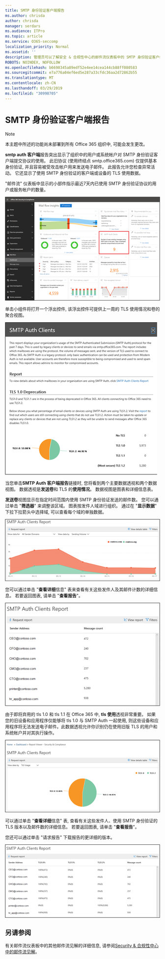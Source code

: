 ```yaml
---
title: SMTP 身份验证客户端报告
ms.author: chrisda
author: chrisda
manager: serdars
ms.audience: ITPro
ms.topic: article
ms.service: O365-seccomp
localization_priority: Normal
ms.assetid: ''
description: 管理员可以了解安全 & 合规性中心的邮件流仪表板中的 SMTP 身份验证客户端报告。
ROBOTS: NOINDEX, NOFOLLOW
ms.openlocfilehash: b6698345a89edf52e4ee14cea144cb88ff080583
ms.sourcegitcommit: e7a776a04ef6ed5e287a33cfdc36aa2d72862b55
ms.translationtype: MT
ms.contentlocale: zh-CN
ms.lasthandoff: 03/29/2019
ms.locfileid: "30998705"
---
```

# <a name="smtp-auth-clients-report"></a>SMTP 身份验证客户端报告

> [!NOTE]
> 本主题中所述的功能尚未部署到所有 Office 365 组织中, 可能会发生更改。

**smtp auth 客户端**报告突出显示了组织中的用户或系统帐户对 SMTP 身份验证客户端提交协议的使用。 此旧协议 (使用终结点 smtp.office365.com) 仅提供基本身份验证, 并且容易被受攻击帐户用来发送电子邮件。  此报告允许您检查异常活动。 它还显示了使用 SMTP 身份验证的客户端或设备的 TLS 使用数据。

"邮件流" 仪表板中显示的小部件指示最近7天内已使用 SMTP 身份验证协议的用户或服务帐户的数量。

![SMTP 身份验证客户端在安全 & 合规性中心中的邮件流仪表板中报告](media/smtp-auth-clients-report-selected.png)

单击小组件将打开一个浮出控件, 该浮出控件可提供上一周的 TLS 使用情况和卷的聚合视图。

![SMTP Auth 客户端报告中的浮出控件](media/smtp-auth-clients-flyout.png)

当您单击**SMTP Auth 客户端报告**链接时, 您将看到两个主要数据透视和两个数据视图。 数据透视是**发送卷**和 TLS 的**使用情况**。 数据视图是图表和详细信息表。

**发送卷**视图显示在指定时间范围内使用 SMTP 身份验证发送的邮件数。 您可以通过单击 "**筛选器**" 来调整该区域。 图表按发件人域进行组织。 通过在 "**显示数据**" 下拉下拉箭头中选择域, 可以查看每个域的单独数据。

![在 SMTP Auth 客户端报告中发送卷](media/smtp-auth-clients-report-sending-volume.png)

您可以通过单击 "**查看详细**信息" 表来查看有关这些发件人及其邮件计数的详细信息。 若要返回图表, 请单击 "**查看报告**"。

![SMTP Auth 客户端报告中用于发送卷的详细信息表](media/smtp-auth-clients-report-details-sending-volume.png)

由于即将弃用的 tls 1.0 和 tls 1.1 在 Office 365 中, **tls 使用**透视非常重要。 如果您的旧设备和应用程序仅能够将 tls 1.0 与 SMTP Auth 一起使用, 则这些设备和应用程序将无法发送电子邮件。此数据透视允许你识别仍在使用旧版 TLS 的用户和系统帐户并对其执行操作。

![SMTP Auth 客户端报告中的 TLS 用法](media/smtp-auth-clients-report-tls-usage.png)

可以通过单击 "**查看详细**信息" 表, 查看有关这些发件人、使用 SMTP 身份验证的 TLS 版本以及邮件数的详细信息。 若要返回图表, 请单击 "**查看报告**"。

您还可以通过单击 "请求报告" 下载报告的更详细的版本。

![SMTP Auth 客户端报告中 TLS 用法的详细信息表](media/smtp-auth-clients-report-details-tls-usage.png)

## <a name="see-also"></a>另请参阅

有关邮件流仪表板中的其他邮件流见解的详细信息, 请参阅[Security & 合规性中心中的邮件流见解](mail-flow-insights-v2.md)。
